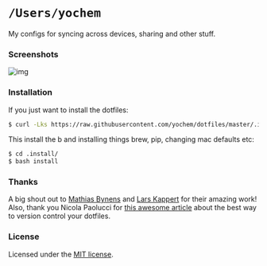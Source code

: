 # `/Users/yochem`
My configs for syncing across devices, sharing and other stuff.

### Screenshots
![img](https://user-images.githubusercontent.com/23235841/50482144-6cdb8f80-09e5-11e9-9ca0-90e2b3b8209f.jpg)

### Installation
If you just want to install the dotfiles:
```bash
$ curl -Lks https://raw.githubusercontent.com/yochem/dotfiles/master/.install/dotinstall | /bin/bash
```
This install the b
and installing things brew, pip, changing mac defaults etc:
```bash
$ cd .install/
$ bash install
```

### Thanks
A big shout out to [Mathias Bynens](https://github.com/mathiasbynens/dotfiles)
and [Lars Kappert](https://github.com/webpro/dotfiles) for their amazing work!
Also, thank you Nicola Paolucci for [this awesome article](https://developer.atlassian.com/blog/2016/02/best-way-to-store-dotfiles-git-bare-repo/) about the best way to version control your dotfiles.

### License
Licensed under the [MIT license](https://github.com/yochem/dotfiles/blob/master/LICENSE).
